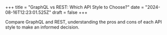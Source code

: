 +++
title = "GraphQL vs REST: Which API Style to Choose?"
date = "2024-08-16T12:23:01.525Z"
draft = false
+++

  Compare GraphQL and REST, understanding the pros and cons of each API style to make an informed decision.
        